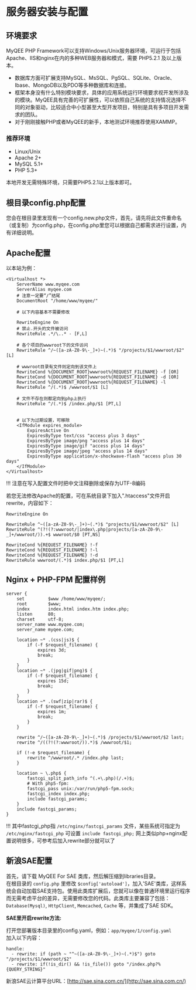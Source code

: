 # 服务器安装与配置


## 环境要求
MyQEE PHP Framework可以支持Windows/Unix服务器环境，可运行于包括Apache、IIS和nginx在内的多种WEB服务器和模式，需要 PHP5.2.1 及以上版本。

* 数据库方面可扩展支持MySQL、MsSQL、PgSQL、SQLite、Oracle、Ibase、MongoDB以及PDO等多种数据库和连接。
* 框架本身没有什么特别模块要求，具体的应用系统运行环境要求视开发所涉及的模块。MyQEE具有完善的可扩展性，可以依照自己系统的支持情况选择不同的对象驱动，比较适合中小型甚至大型开发项目，特别是具有多项目开发需求的团队。
* 对于刚刚接触PHP或者MyQEE的新手，本地测试环境推荐使用XAMMP。

### 推荐环境
* Linux/Unix
* Apache 2+
* MySQL 5.1+
* PHP 5.3+

本地开发无需特殊环境，只需要PHP5.2.1以上版本即可。


## 根目录config.php配置
您会在根目录里发现有一个config.new.php文件，首先，请先将此文件重命名（或复制）为config.php，在config.php里您可以根据自己都需求进行设置，内有详细说明。

## Apache配置
以本站为例：

	<Virtualhost *>
	    ServerName www.myqee.com
	    ServerAlias myqee.com
	    # 注意一定要“/”结尾
	    DocumentRoot "/home/www/myqee/"
	 
	    # 以下内容基本不需要修改
	    
	    RewriteEngine On
	    # 禁止.开头的文件被访问
	    RewriteRule .*/\..* - [F,L]
		
	    # 各个项目的wwwroot下的文件访问
	    RewriteRule ^/~([a-zA-Z0-9\-_]+)~(.*)$ "/projects/$1/wwwroot/$2" [L]
	 
	    # wwwroot目录有文件则定向到该文件上
	    RewriteCond %{DOCUMENT_ROOT}wwwroot%{REQUEST_FILENAME} -f [OR]
	    RewriteCond %{DOCUMENT_ROOT}wwwroot%{REQUEST_FILENAME} -d [OR]
	    RewriteCond %{DOCUMENT_ROOT}wwwroot%{REQUEST_FILENAME} -l
	    RewriteRule ^/(.*)$ /wwwroot/$1 [L]
	 
	    # 文件不存在则都定向到php上执行
	    RewriteRule ^/(.*)$ /index.php/$1 [PT,L]
	 
	 
	    # 以下为过期设置，可移除
	    <IfModule expires_module>
	        ExpiresActive On
	        ExpiresByType text/css "access plus 3 days"
	        ExpiresByType image/png "access plus 14 days"
	        ExpiresByType image/gif "access plus 14 days"
	        ExpiresByType image/jpeg "access plus 14 days"
	        ExpiresByType application/x-shockwave-flash "access plus 30 days"
	    </IfModule>
	</Virtualhost>
	
!!! 注意在写入配置文件时把中文注释删除或保存为UTF-8编码


若您无法修改Apache的配置，可在系统目录下加入".htaccess"文件开启rewrite，内容如下：

	RewriteEngine On
	 
	RewriteRule ^~([a-zA-Z0-9\-_]+)~(.*)$ "projects/$1/wwwroot/$2" [L]
	RewriteRule ^(?!(?:wwwroot/|index\.php|projects/[a-zA-Z0-9\-_]+/wwwroot/)).+$ wwwroot/$0 [PT,NS]	
	 
	RewriteCond %{REQUEST_FILENAME} !-f
	RewriteCond %{REQUEST_FILENAME} !-l
	RewriteCond %{REQUEST_FILENAME} !-d
	RewriteRule wwwroot/(.*)$ index.php/$1 [PT,L]


## Nginx + PHP-FPM 配置样例

	server {
	    set         $www /home/www/myqee/;
	    root        $www;
	    index       index.html index.htm index.php;
	    listen      80;
	    charset     utf-8;
	    server_name www.myqee.com;
	    server_name myqee.com;

	    location ~* .(css|js)$ {
	        if (-f $request_filename) {
	            expires 3d;
	            break;
	        }
	    }
	    location ~* .(jpg|gif|png)$ {
	        if (-f $request_filename) {
	            expires 15d;
	            break;
	        }
	    }
	    location ~* .(swf|zip|rar)$ {
	        if (-f $request_filename) {
	            expires 1m;
	            break;
	        }
	    }
	 
	    rewrite ^/~([a-zA-Z0-9\-_]+)~(.*)$ /projects/$1/wwwroot/$2 last;
	    rewrite ^/((?!(?:wwwroot/)).*)$ /wwwroot/$1;
	 
	    if (!-e $request_filename) {
	        rewrite ^/wwwroot/.* /index.php last;
	    }

		location ~ \.php$ {
			fastcgi_split_path_info ^(.+\.php)(/.+)$;
			# With php5-fpm:
			fastcgi_pass unix:/var/run/php5-fpm.sock;
			fastcgi_index index.php;
			include fastcgi_params;
		}
	    include fastcgi_params;
	}

!!! 其中fastcgi_php指 `/etc/nginx/fastcgi_params` 文件，某些系统可指定为 `/etc/nginx/fastcgi_php` 可设置 `include fastcgi_php;` 网上类似php+nginx配置说明很多，可参考后加入rewrite部分就可以了


## 新浪SAE配置
首先，请下载 MyQEE For SAE 类库，然后解压缩到libraries目录。<br />
在根目录的 `config.php` 里修改 `$config['autoload']`，加入'SAE'类库，这样系统会自动加载SAE支持包。使用此类库扩展后，您就可以像在普通环境里运行程序而无需考虑平台的差异，无需要修改您的代码。此类库主要兼容了包括：`Database(Mysql)`, `HttpClient`, `Memcached`, `Cache` 等，并集成了SAE SDK。

**SAE里开启rewrite方法:**

打开您部署版本目录里的config.yaml，例如：`app/myqee/1/config.yaml`
<br />加入以下内容：

	handle:
	  - rewrite: if (path ~ "^~([a-zA-Z0-9\-_]+)~(.*)$") goto "/projects/$1/wwwroot/$2"
	  - rewrite: if(!is_dir() && !is_file()) goto "/index.php?%{QUERY_STRING}"

新浪SAE云计算平台URL：[http://sae.sina.com.cn/](http://sae.sina.com.cn/)

